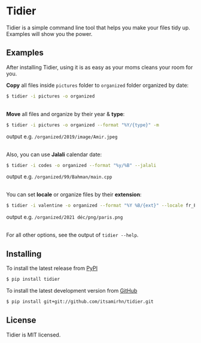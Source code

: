 # Tidier

Tidier is a simple command line tool that helps you make your files tidy up.
Examples will show you the power.

## Examples

After installing Tidier, using it is as easy as your moms cleans your room for you.

**Copy** all files inside `pictures` folder to `organized` folder organized by date:

```bash
$ tidier -i pictures -o organized
```
\
**Move** all files and organize by their year & **type**:
```bash
$ tidier -i pictures -o organized --format "%Y/{type}" -m 
```
output e.g. `/organized/2019/image/Amir.jpeg`

\
Also, you can use **Jalali** calendar date:

```bash
$ tidier -i codes -o organized --format "%y/%B" --jalali
```
output e.g. `/organized/99/Bahman/main.cpp`

\
You can set **locale** or organize files by their **extension**:

```bash
$ tidier -i valentine -o organized --format "%Y %B/{ext}" --locale fr_FR
```
output e.g. `/organized/2021 déc/png/paris.png`

\
For all other options, see the output of `tidier --help`.


## Installing

To install the latest release from [PyPI](http://pypi.python.org/pypi/fabtools>)

``` bash
$ pip install tidier
```

To install the latest development version from [GitHub](https://github.com/itsamirhn/Tidier)

``` bash
$ pip install git+git://github.com/itsamirhn/tidier.git
```

## License

Tidier is MIT licensed.